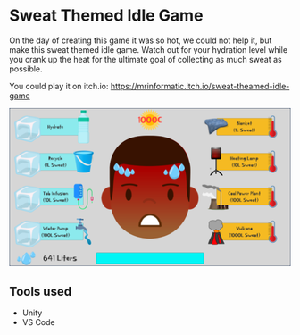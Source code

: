 # Sweat Themed Idle Game

On the day of creating this game it was so hot, we could not help it, but make this sweat themed idle game. Watch out for your hydration level while you crank up the heat for the ultimate goal of collecting as much sweat as possible.

You could play it on itch.io: https://mrinformatic.itch.io/sweat-theamed-idle-game

![Screenshot](https://raw.githubusercontent.com/MrInformatic/sweat-themed-idle-game/master/Screenshots/image_003_0000.png)

## Tools used
- Unity
- VS Code